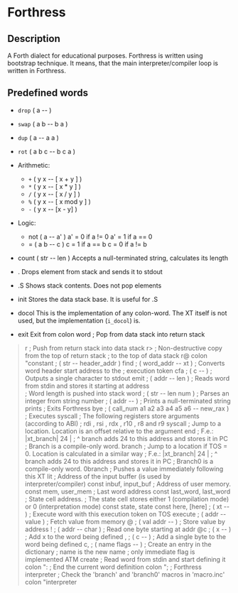 # Forthress

## Description
A Forth dialect for educational purposes.
Forthress is written using bootstrap technique. It means, that the main
interpreter/compiler loop is written in Forthress. 



## Predefined words

* `drop` ( a -- )
* `swap` ( a b -- b a )
* `dup` ( a -- a a )
* `rot` ( a b c -- b c a )
* Arithmetic:
  * `+` ( y x -- [ x + y ] )
  * `*` ( y x -- [ x * y ] )
  * `/` ( y x -- [ x / y ] )
  * `%` ( y x -- [ x mod y ] )
  * `-` ( y x -- [x - y] )
  
* Logic:
  * not ( a -- a' )
    a' = 0 if a != 0
    a' = 1 if a == 0
  * = ( a b -- c )
    c = 1 if a == b
    c = 0 if a != b

* count ( str -- len )
  Accepts a null-terminated string, calculates its length
* .
  Drops element from stack and sends it to stdout
* .S
  Shows stack contents. Does not pop elements
* init
  Stores the data stack base. It is useful for .S
* docol
  This is the implementation of any colon-word.
  The XT itself is not used, but the implementation (`i_docol`) is.
* exit
  Exit from colon word
; Pop from data stack into return stack
>r
; Push from return stack into data stack
r>
; Non-destructive copy from the top of return stack 
; to the top of data stack
r@
colon "constant
; ( str -- header_addr )
find
; ( word_addr -- xt )
; Converts word header start address to the 
; execution token
cfa
; ( c -- )
; Outputs a single character to stdout
emit
; ( addr -- len ) 
; Reads word from stdin and stores it starting at address  
; Word length is pushed into stack
word
; ( str -- len num ) 
; Parses an integer from string
number
; ( addr -- ) 
; Prints a null-terminated string
prints
; Exits Forthress
bye
; ( call_num a1 a2 a3 a4 a5 a6 -- new_rax )
; Executes syscall
; The following registers store arguments (according to ABI) 
; rdi , rsi , rdx , r10 , r8 and r9 
syscall
; Jump to a location. Location is an offset relative to the argument end
; F.e.: |xt_branch|   24 | <next command> 
;                         ^ branch adds 24 to this address and stores it in PC
; Branch is a compile-only word. 
branch
; Jump to a location if TOS = 0. Location is calculated in a similar way
; F.e.: |xt_branch|   24 | <next command> 
;                         ^ branch adds 24 to this address and stores it in PC
; Branch0 is a compile-only word. 
0branch
; Pushes a value immediately following this XT
lit
; Address of the input buffer (is used by interpreter/compiler)
const inbuf, input_buf
; Address of user memory.  
const mem, user_mem 
; Last word address
const last_word, last_word 
; State cell address.
; The state cell stores either 1 (compilation mode) or 0 (interpretation mode)
const state, state
const here, [here]
; ( xt -- )
; Execute word with this execution token on TOS
execute
; ( addr -- value )
; Fetch value from memory
@
; ( val addr -- ) 
; Store value by address
!
; ( addr -- char )
; Read one byte starting at addr
@c
; ( x -- ) 
; Add x to the word being defined
,
; ( c -- )
; Add a single byte to the word being defined
c,
; ( name flags --  )
; Create an entry in the dictionary
; name is the new name 
; only immediate flag is implemented ATM 
create
; Read word from stdin and start defining it
colon ":
; End the current word definition
colon ";
; Forthress interpreter 
; Check the 'branch' and 'branch0' macros in 'macro.inc'
colon "interpreter
